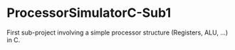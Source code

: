# ProcessorSimulatorC-Sub1
First sub-project involving a simple processor structure (Registers, ALU, ...) in C.
